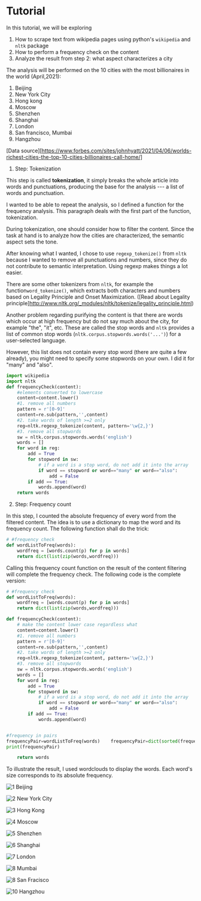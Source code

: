 # Tutorial

In this tutorial, we will be exploring 

1. How to scrape text from wikipedia pages using python's `wikipedia` and `nltk` package
2. How to perform a frequency check on the content
3. Analyze the result from step 2: what aspect characterizes a city



The analysis will be performed on the 10 cities with the most billionaires in the world (April,2021): 

1. Beijing
2. New York City
3. Hong kong
4. Moscow
5. Shenzhen
6. Shanghai
7. London
8. San francisco, Mumbai
9. Hangzhou

[Data source][https://www.forbes.com/sites/johnhyatt/2021/04/06/worlds-richest-cities-the-top-10-cities-billionaires-call-home/]



1. Step: Tokenization

This step is called **tokenization**, it simply breaks the whole article into words and punctuations, producing the base for the analysis --- a list of words and punctuation. 

I wanted to be able to repeat the analysis, so I defined a function for the frequency analysis. This paragraph deals with the first part of the function, tokenization.

During tokenization, one should consider how to filter the content. Since the task at hand is to analyze how the cities are characterized, the semantic aspect sets the tone. 

After knowing what I wanted, I chose to use `regexp_tokenize()` from `nltk` because I wanted to remove all punctuations and numbers, since they do not contribute to semantic interpretation. Using regexp makes things a lot easier.

There are some other tokenizers from `nltk`, for example the function`word_tokenize()`, which extracts both characters and numbers based on Legality Principle and Onset Maximization. ([Read about Legality principle]<http://www.nltk.org/_modules/nltk/tokenize/legality_principle.html>)

Another problem regarding purifying the content is that there are words which occur at high frequency but do not say much about the city, for example "the", "it", etc. These are called the stop words and `nltk` provides a list of common stop words (`nltk.corpus.stopwords.words('...')`) for a user-selected language. 

However, this list does not contain every stop word (there are quite a few already), you might need to specify some stopwords on your own. I did it for "many" and "also".

```python
import wikipedia
import nltk
def frequencyCheck(content):
    #elements converted to lowercase
    content=content.lower()
    #1. remove all numbers
    pattern = r'[0-9]'
    content=re.sub(pattern,'',content)
    #2. take words of length >=2 only
    reg=nltk.regexp_tokenize(content, pattern='\w{2,}')
    #3. remove all stopwords
    sw = nltk.corpus.stopwords.words('english')
    words = []
    for word in reg:
        add = True
        for stopword in sw:
            # if a word is a stop word, do not add it into the array
            if word == stopword or word=="many" or word=="also":
                add = False
        if add == True:
            words.append(word)
    return words

```

2. Step: Frequency count

In this step, I counted the absolute frequency of every word from the filtered content. The idea is to use a dictionary to map the word and its frequency count. The following function shall do the trick:

```python
# #frequency check
def wordListToFreq(words):
    wordfreq = [words.count(p) for p in words]
    return dict(list(zip(words,wordfreq)))
```

Calling this frequency count function on the result of the content filtering will complete the frequency check. 
The following code is the complete version:

```python
# #frequency check
def wordListToFreq(words):
    wordfreq = [words.count(p) for p in words]
    return dict(list(zip(words,wordfreq)))

def frequencyCheck(content):
    # make the content lower case regardless what
    content=content.lower()
    #1. remove all numbers
    pattern = r'[0-9]'
    content=re.sub(pattern,'',content)
    #2. take words of length >=2 only
    reg=nltk.regexp_tokenize(content, pattern='\w{2,}')
    #3. remove all stopwords
    sw = nltk.corpus.stopwords.words('english')
    words = []
    for word in reg:
        add = True
        for stopword in sw:
            # if a word is a stop word, do not add it into the array
            if word == stopword or word=="many" or word=="also":
                add = False
        if add == True:
            words.append(word)


#frequency in pairs
frequencyPair=wordListToFreq(words)    frequencyPair=dict(sorted(frequencyPair.items(), key=lambda kv: kv[1], reverse=True))
print(frequencyPair)

    return words

```

To illustrate the result, I used wordclouds to display the words. Each word's size corresponds to its absolute frequency.

![1 Beijing](https://github.com/yutongZhou421/scraping-tutorial/blob/main/wordclouds/1_beijing.jpg)

![2 New York City](https://github.com/yutongZhou421/scraping-tutorial/blob/main/wordclouds/2_nyc.jpg)

![3 Hong Kong](https://github.com/yutongZhou421/scraping-tutorial/blob/main/wordclouds/3_hongkong.jpg)

![4 Moscow](https://github.com/yutongZhou421/scraping-tutorial/blob/main/wordclouds/4_moscow.jpg)

![5 Shenzhen](https://github.com/yutongZhou421/scraping-tutorial/blob/main/wordclouds/5_shenzhen.jpg)

![6 Shanghai](https://github.com/yutongZhou421/scraping-tutorial/blob/main/wordclouds/6_shanghai.jpg)

![7 London](https://github.com/yutongZhou421/scraping-tutorial/blob/main/wordclouds/7_london.jpg)

![8 Mumbai](https://github.com/yutongZhou421/scraping-tutorial/blob/main/wordclouds/8_Mumbai.jpg)

![8 San Fracisco](https://github.com/yutongZhou421/scraping-tutorial/blob/main/wordclouds/8_San_Fracisco.jpg)

![10 Hangzhou](https://github.com/yutongZhou421/scraping-tutorial/blob/main/wordclouds/10_hangzhou.jpg)


